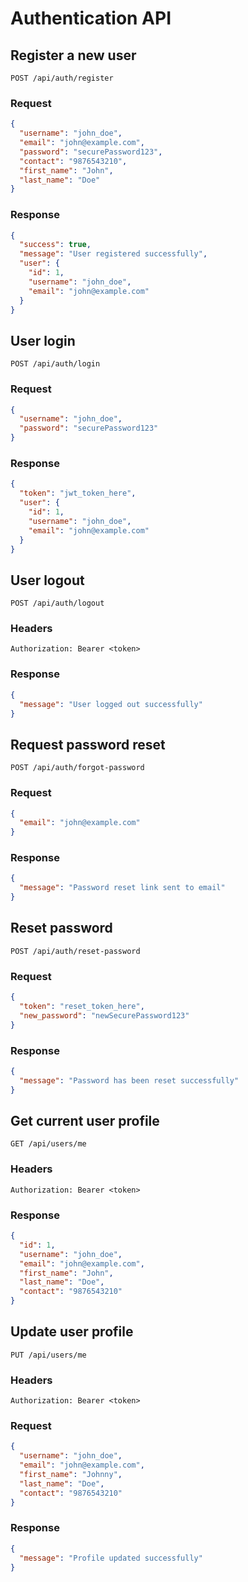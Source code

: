 # Authentication API

## Register a new user
`POST /api/auth/register`

### Request
```json
{
  "username": "john_doe",
  "email": "john@example.com",
  "password": "securePassword123",
  "contact": "9876543210",
  "first_name": "John",
  "last_name": "Doe"
}
```

### Response
```json
{
  "success": true,
  "message": "User registered successfully",
  "user": {
    "id": 1,
    "username": "john_doe",
    "email": "john@example.com"
  }
}
```

## User login
`POST /api/auth/login`

### Request
```json
{
  "username": "john_doe",
  "password": "securePassword123"
}
```

### Response
```json
{
  "token": "jwt_token_here",
  "user": {
    "id": 1,
    "username": "john_doe",
    "email": "john@example.com"
  }
}
```

## User logout
`POST /api/auth/logout`

### Headers
```
Authorization: Bearer <token>
```

### Response
```json
{
  "message": "User logged out successfully"
}
```

## Request password reset
`POST /api/auth/forgot-password`

### Request
```json
{
  "email": "john@example.com"
}
```

### Response
```json
{
  "message": "Password reset link sent to email"
}
```

## Reset password
`POST /api/auth/reset-password`

### Request
```json
{
  "token": "reset_token_here",
  "new_password": "newSecurePassword123"
}
```

### Response
```json
{
  "message": "Password has been reset successfully"
}
```

## Get current user profile
`GET /api/users/me`

### Headers
```
Authorization: Bearer <token>
```

### Response
```json
{
  "id": 1,
  "username": "john_doe",
  "email": "john@example.com",
  "first_name": "John",
  "last_name": "Doe",
  "contact": "9876543210"
}
```

## Update user profile
`PUT /api/users/me`

### Headers
```
Authorization: Bearer <token>
```

### Request
```json
{
  "username": "john_doe",
  "email": "john@example.com",
  "first_name": "Johnny",
  "last_name": "Doe",
  "contact": "9876543210"
}
```

### Response
```json
{
  "message": "Profile updated successfully"
}
